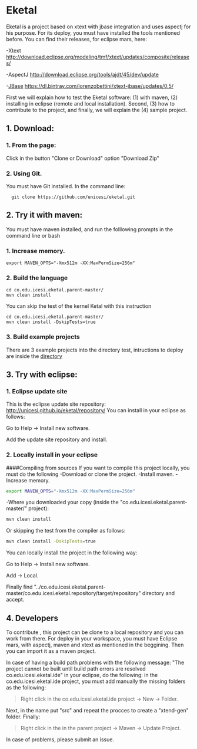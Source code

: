 # Eketal
  Eketal is a project based on xtext with jbase integration and uses aspectj for his purpose. For its deploy, you must have installed the tools mentioned before.
  You can find their releases, for eclipse mars, here:


  -Xtext http://download.eclipse.org/modeling/tmf/xtext/updates/composite/releases/
  
  -AspectJ http://download.eclipse.org/tools/ajdt/45/dev/update
  
  -[JBase](https://github.com/LorenzoBettini/jbase) https://dl.bintray.com/lorenzobettini/xtext-jbase/updates/0.5/

  First we will explain how to test the Eketal software: (1) with maven, (2) installing in eclipse (remote and local installation). Second, (3) how to contribute to the project, and finally, we will explain the (4) sample project.

## 1. Download:

### 1. From the page:

Click in the button "Clone or Download" option "Download Zip"

### 2. Using Git.

You must have Git installed.
In the command line:
```
  git clone https://github.com/unicesi/eketal.git
```

## 2. Try it with maven:

You must have maven installed, and run the folllowing prompts in the command line or bash

### 1. Increase memory.

```
export MAVEN_OPTS="-Xmx512m -XX:MaxPermSize=256m"
```

### 2. Build the language

```
cd co.edu.icesi.eketal.parent-master/
mvn clean install
```

You can skip the test of the kernel Ketal with this instruction

```
cd co.edu.icesi.eketal.parent-master/
mvn clean install -DskipTests=true
```

### 3. Build example projects

There are 3 example projects into the directory test, intructions to deploy are inside the [directory](https://github.com/unicesi/eketal/tree/master/test)

## 3. Try with eclipse:

### 1. Eclipse update site
  This is the eclipse update site repository: http://unicesi.github.io/eketal/repository/
  You can install in your eclipse as follows:

   Go to Help -> Install new software.
   
   Add the update site repository and install.

### 2. Locally install in your eclipse
####Compiling from sources
  If you want to compile this project locally, you must do the following
  -Download or clone the project.
  -Install maven.
  -Increase memory.
  
```bash
export MAVEN_OPTS="-Xmx512m -XX:MaxPermSize=256m"
```
  -Where you downloaded your copy (inside the "co.edu.icesi.eketal.parent-master/" project):
```bash
mvn clean install
```

Or skipping the test from the compiler as follows:
```bash
mvn clean install -DskipTests=true
```

You can locally install the project in the following way:

  Go to Help -> Install new software.

  Add -> Local.

Finally find "../co.edu.icesi.eketal.parent-master/co.edu.icesi.eketal.repository/target/repository" directory and accept.

## 4. Developers
  To contribute , this project can be clone to a local repository and you can work from there.
  For deploy in your workspace, you must have Eclipse mars, with aspectj, maven and xtext as mentioned in the beggining. Then you can import it as a maven project.
   
   In case of having a build path problems with the following message: "The project cannot be built until build path errors are resolved  co.edu.icesi.eketal.ide" in your eclipse, do the following: in the co.edu.icesi.eketal.ide project, you must add manually the missing folders as the following: 
   >Right click in the co.edu.icesi.eketal.ide project -> New -> Folder.
   
   Next, in the name put "src" and repeat the procces to create a "xtend-gen" folder. Finally:
   >Right click in the in the parent project -> Maven -> Update Project.
   
   
   In case of problems, please submit an issue.

